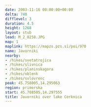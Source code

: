 ```yaml
---
date: 2003-11-16 00:00:00+00:00
delta: 740
difflevel: 3
duration: 4.5
height: 1268
layout: stub
lead: M_2_0258.JPG
map: 1
maplink: https://mapzs.pzs.si/poi/970
name: Javorniki
nearby:
- /hikes/svetatrojica
- /hikes/slivnica
- /hikes/planinskagora
- /hikes/oblenk
- /hikes/svlovrenc
peak: 45.758005,14.295063
region: primorska
start: 45.788505,14.297555
title: Javorniki over lake Cerknica
---
```

